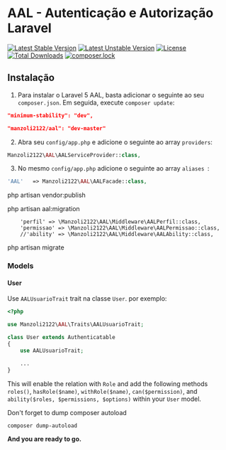 # AAL - Autenticação e Autorização Laravel


[![Latest Stable Version](https://poser.pugx.org/manzoli2122/all/v/stable)](https://packagist.org/packages/manzoli2122/all)
[![Latest Unstable Version](https://poser.pugx.org/manzoli2122/all/v/unstable)](https://packagist.org/packages/manzoli2122/all)
[![License](https://poser.pugx.org/manzoli2122/all/license)](https://packagist.org/packages/manzoli2122/all)
[![Total Downloads](https://poser.pugx.org/manzoli2122/all/downloads)](https://packagist.org/packages/manzoli2122/all)
[![composer.lock](https://poser.pugx.org/manzoli2122/all/composerlock)](https://packagist.org/packages/manzoli2122/all)


## Instalação

1) Para instalar o Laravel 5 AAL, basta adicionar o seguinte ao seu  `composer.json`. Em seguida, execute `composer update`:

```json
"minimum-stability": "dev",
```

```json
"manzoli2122/aal": "dev-master"
```



2) Abra seu `config/app.php`  e adicione o seguinte ao array  `providers`:

```php
Manzoli2122\AAL\AALServiceProvider::class,
```

3) No mesmo `config/app.php` adicione o seguinte ao array `aliases `: 

```php
'AAL'   => Manzoli2122\AAL\AALFacade::class,
```




php artisan vendor:publish



php artisan aal:migration

        'perfil' => \Manzoli2122\AAL\Middleware\AALPerfil::class,
        'permissao' => \Manzoli2122\AAL\Middleware\AALPermissao::class,
        //'ability' => \Manzoli2122\AAL\Middleware\AALAbility::class,



php artisan migrate

### Models


#### User

Use `AALUsuarioTrait` trait na classe `User`. por exemplo:

```php
<?php

use Manzoli2122\AAL\Traits\AALUsuarioTrait;

class User extends Authenticatable
{
    use AALUsuarioTrait;

    ...
}
```

This will enable the relation with `Role` and add the following methods `roles()`, `hasRole($name)`, `withRole($name)`, `can($permission)`, and `ability($roles, $permissions, $options)` within your `User` model.

Don't forget to dump composer autoload

```bash
composer dump-autoload
```

**And you are ready to go.**

